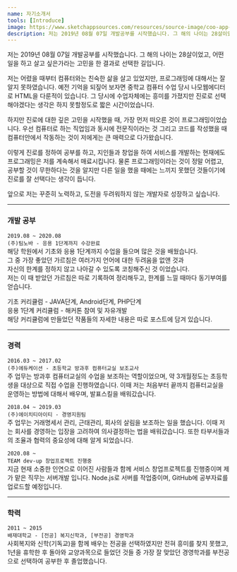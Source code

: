 ```yaml
---
name: 자기소개서
tools: [Introduce]
image: https://www.sketchappsources.com/resources/source-image/coo-app-concept-subgaurav.jpg
description: 저는 2019년 08월 07일 개발공부를 시작했습니다. 그 해의 나이는 28살이었고, 어떤 일을 하고 살고 싶은가라는 고민을 한 결과로 선택한 길입니다.
---
```


저는 2019년 08월 07일 개발공부를 시작했습니다. 그 해의 나이는 28살이었고, 어떤 일을 하고 살고 싶은가라는 고민을 한 결과로 선택한 길입니다.

저는 어렸을 때부터 컴퓨터와는 친숙한 삶을 살고 있었지만, 프로그래밍에 대해서는 잘 알지 못하였습니다. 예전 기억을 되짚어 보자면 중학교 컴퓨터 수업 당시 나모웹에디터로 HTML을 다룬적이 있습니다. 그 당시에 수업자체에는 흥미를 가졌지만 진로로 선택해야겠다는 생각은 하지 못할정도로 짧은 시간이었습니다.   
      
하지만 진로에 대한 깊은 고민을 시작했을 때, 가장 먼저 떠오른 것이 프로그래밍이었습니다. 우선 컴퓨터로 하는 직업임과 동시에 전문직이라는 것 그리고 코드를 작성했을 때 컴퓨터안에서 작동하는 것이 저에게는 큰 매력으로 다가왔습니다.   
   
이렇게 진로를 정하여 공부를 하고, 지인들과 창업을 하여 서비스를 개발하는 현재에도 프로그래밍은 저를 계속해서 매료시킵니다. 물론 프로그래밍이라는 것이 정말 어렵고, 공부할 것이 무한하다는 것을 알지만 다른 일을 했을 때에는 느끼지 못했던 것들이기에 진로를 잘 선택다는 생각이 듭니다.   
   
앞으로 저는 꾸준히 노력하고, 도전을 두려워하지 않는 개발자로 성장하고 싶습니다.   
   

--------
### 개발 공부
`2019.08 ~ 2020.08`   
`(주)팀노바 - 응용 1단계까지 수강완료`   
해당 학원에서 기초와 응용 1단계까지 수업을 들으며 많은 것을 배웠습니다.   
그 중 가장 좋았던 가르침은 여러가지 언어에 대한 두려움을 없앤 것과   
자신의 한계를 정하지 않고 나아갈 수 있도록 코칭해주신 것 이었습니다.   
저는 이 때 받았던 가르침은 따로 기록하여 정리해두고, 한계를 느낄 때마다 동기부여를 얻습니다.   
   
기초 커리큘럼 - JAVA단계, Android단계, PHP단계   
응용 1단계 커리큘럼 - 해커톤 참여 및 자유개발   
해당 커리큘럼에 만들었던 작품들의 자세한 내용은 따로 포스트에 담겨 있습니다.
   
   

--------
### 경력
`2016.03 ~ 2017.02`   
`(주)에듀케이션 - 초등학교 방과후 컴퓨터교실 보조교사`  
주 업무는 방과후 컴퓨터교실의 수업을 보조하는 역할이었으며, 약 3개월정도는 초등학생을 대상으로 직접 수업을 진행하였습니다.
이때 저는 처음부터 끝까지 컴퓨터교실을 운영하는 방법에 대해서 배우며, 발표스킬을 배워갔습니다.   
   
`2018.04 ~ 2019.03`   
`(주)에이치티아이티 - 경영지원팀`   
주 업무는 거래명세서 관리, 근태관리, 회사의 살림을 보조하는 일을 했습니다. 이때 저는 회사를 경영하는 입장을 고려하여 의사결정하는 법을 배워갔습니다. 또한 타부서들과의 조율과 협력의 중요성에 대해 알게 되었습니다.   
   
`2020.08 ~`   
`TEAM dev-up 창업프로젝트 진행중`   
지금 현재 소중한 인연으로 이어진 사람들과 함께 서비스 창업프로젝트를 진행중이며 제가 맡은 직무는 서버개발 입니다. Node.js로 서버를 작업중이며, GitHub에 공부자료를 업로드할 예정입니다.
   
   

--------
### 학력
`2011 ~ 2015`   
`배재대학교 - [전공] 복지신학과, [부전공] 경영학과`   
사회복지와 신학(기독교)을 함께 배우는 전공을 선택하였지만 전혀 흥미를 찾지 못했고, 1년을 휴학한 후 돌아와 교양과목으로 들었던 것들 중 가장 잘 맞았던 경영학과를 부전공으로 선택하여 공부한 후 졸업했습니다.